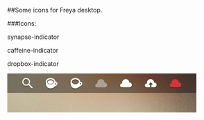 ##Some icons for Freya desktop.

###Icons:

synapse-indicator

caffeine-indicator

dropbox-indicator

![Text alternatif](https://raw.githubusercontent.com/fsvh/freya-indicators/images/images/symbols.png)


